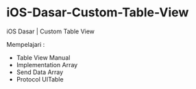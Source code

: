 # iOS-Dasar-Custom-Table-View
iOS Dasar | Custom Table View

Mempelajari : 
- Table View Manual
- Implementation Array
- Send Data Array
- Protocol UITable
